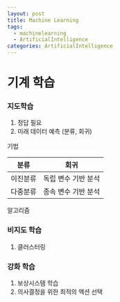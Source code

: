 ```yaml
---
layout: post
title: Machine Learning
tags: 
  - machinelearning
  - ArtificialIntelligence
categories: ArtificialIntelligence
---
```


# 기계 학습

### 지도학습
1. 정답 필요
2. 미래 데이터 예측 (분류, 회귀)

기법

|분류               |회귀                |
|---                |---                |
|이진분류           |독립 변수 기반 분석  |
|다중분류           |종속 변수 기반 분석  |


알고리즘


### 비지도 학습
1. 클러스터링

### 강화 학습
1. 보상시스템 학습
2. 의사결정을 위한 최적의 액션 선택

